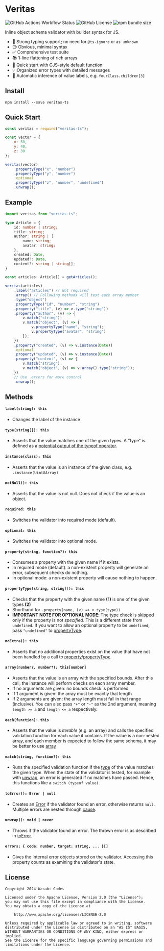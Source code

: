# Veritas
![GitHub Actions Workflow Status](https://img.shields.io/github/actions/workflow/status/WasabiThumb/veritas/test.yml?label=tests&link=https%3A%2F%2Fgithub.com%2FWasabiThumb%2Fveritas%2Factions%2Fworkflows%2Ftest.yml)
![GitHub License](https://img.shields.io/github/license/WasabiThumb/veritas)
![npm bundle size](https://img.shields.io/bundlephobia/min/veritas-ts)

Inline object schema validator with builder syntax for JS.

- 💪 Strong typing support; no need for ``@ts-ignore`` or ``as unknown``
- 😏 Obvious, minimal syntax
- ✅ Comprehensive test suite
- 📚 1-line flattening of rich arrays
- 🏃 Quick start with CJS-style default function
- 💡 Organized error types with detailed messages
- 🤖 Automatic inference of value labels, e.g. ``YourClass.children[3]``

## Install
```shell
npm install --save veritas-ts
```

## Quick Start
```js
const veritas = require("veritas-ts");

const vector = {
    x: 50,
    y: 40,
    z: 30
};

veritas(vector)
    .propertyType("x", "number")
    .propertyType("y", "number")
    .optional
    .propertyType("z", "number", "undefined")
    .unwrap();
```

## Example
```ts
import veritas from "veritas-ts";

type Article = {
    id: number | string;
    title: string;
    author: string | {
        name: string;
        avatar: string;
    },
    created: Date,
    updated?: Date,
    content?: string | string[];
}

const articles: Article[] = getArticles();

veritas(articles)
    .label("articles") // Not required
    .array() // Following methods will test each array member
    .type("object")
    .propertyType("id", "number", "string")
    .property("title", (v) => v.type("string"))
    .property("author", (v) => {
        v.match("string");
        v.match("object", (v) => {
            v.propertyType("name", "string");
            v.propertyType("avatar", "string")
        });
    })
    .property("created", (v) => v.instance(Date))
    .optional
    .property("updated", (v) => v.instance(Date))
    .property("content", (v) => {
        v.match("string");
        v.match("object", (v) => v.array().type("string"));
    })
    // Use .errors for more control
    .unwrap();
```

## Methods
#### ``label(string): this``
- Changes the label of the instance

#### ``type(string[]): this``
- Asserts that the value matches one of the given types.
A "type" is defined as a [potential output of the 
typeof operator](https://developer.mozilla.org/en-US/docs/Web/JavaScript/Reference/Operators/typeof#description).

#### ``instance(class): this``
- Asserts that the value is an instance of the given class, e.g. ``.instance(Uint8Array)``

#### ``notNull(): this``
- Asserts that the value is not null. Does not check if the value is an object.

#### ``required: this``
- Switches the validator into required mode (default).

#### ``optional: this``
- Switches the validator into optional mode.

#### ``property(string, function?): this``
- Consumes a property with the given name if it exists.
- In required mode (default): a non-existent property will generate an error, subsequent checks do nothing.
- In optional mode: a non-existent property will cause nothing to happen.

#### ``propertyType(string, string[]): this``
- Checks that the property with the given name **(1)** is one of the given types **(2)**
- Shorthand for ``.property(name, (v) => v.type(type))``
- **IMPORTANT NOTE FOR OPTIONAL MODE**: The type check is skipped only if the property is not *specified*. This is a
  different state from ``undefined``. If you want to allow an optional property to be ``undefined``, pass
  ``"undefined"`` to [propertyType](#propertytypestring-string-this).

#### ``noExtra(): this``
- Asserts that no additional properties exist on the value that have not been handled
  by a call to [property](#propertystring-function-this)/[propertyType](#propertytypestring-string-this).

#### ``array(number?, number?): this[number]``
- Asserts that the value is an array with the specified bounds. After this call, the instance will perform checks
  on each array member.
- If no arguments are given: no bounds check is performed
- If 1 argument is given: the array must be exactly that length
- If 2 arguments are given: the array length must fall in that range (inclusive). You can also pass ``"+"`` or ``"-"``
  as the 2nd argument, meaning ``length >= a`` and ``length <= a`` respectively.

#### ``each(function): this``
- Asserts that the value is *iterable* (e.g. an array) and calls the specified validation function
  for each value it contains. If the value is a non-nested array, and each member is expected to follow the same
  schema, it may be better to use [array](#arraynumber-number-thisnumber)

#### ``match(string, function?): this``
- Runs the specified validation function if the [type](https://developer.mozilla.org/en-US/docs/Web/JavaScript/Reference/Operators/typeof#description)
  of the value matches the given type. When the state of the validator is tested, for example with
  [unwrap](#unwrap-void--never), an error is generated if no matches have passed. Hence, this functions like
  a ``switch (typeof value)``.

#### ``toError(): Error | null``
- Creates an [Error](https://developer.mozilla.org/en-US/docs/Web/JavaScript/Reference/Global_Objects/Error) if the
  validator found an error, otherwise returns ``null``. Multiple errors are nested through [cause](https://developer.mozilla.org/en-US/docs/Web/JavaScript/Reference/Global_Objects/Error/cause).

#### ``unwrap(): void | never``
- Throws if the validator found an error. The thrown error is as described in [toError](#toerror-error--null).

#### ``errors: { code: number, target: string, ... }[]``
- Gives the internal error objects stored on the validator. Accessing this property counts as examining
  the validator's state.

## License
```text
Copyright 2024 Wasabi Codes

Licensed under the Apache License, Version 2.0 (the "License");
you may not use this file except in compliance with the License.
You may obtain a copy of the License at

    http://www.apache.org/licenses/LICENSE-2.0

Unless required by applicable law or agreed to in writing, software
distributed under the License is distributed on an "AS IS" BASIS,
WITHOUT WARRANTIES OR CONDITIONS OF ANY KIND, either express or implied.
See the License for the specific language governing permissions and
limitations under the License.
```